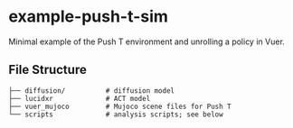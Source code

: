 # example-push-t-sim
Minimal example of the Push T environment and unrolling a policy in Vuer.

## File Structure

    ├── diffusion/          # diffusion model
    ├── lucidxr             # ACT model
    ├── vuer_mujoco         # Mujoco scene files for Push T
    └── scripts             # analysis scripts; see below